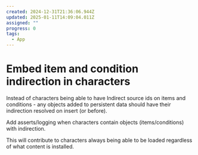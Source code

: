 ```yaml
---
created: 2024-12-31T21:36:06.944Z
updated: 2025-01-11T14:09:04.011Z
assigned: ""
progress: 0
tags:
  - App
---
```


# Embed item and condition indirection in characters

Instead of characters being able to have Indirect source ids on items and conditions - any objects added to persistent data should have their indirection resolved on insert (or before).

Add asserts/logging when characters contain objects (items/conditions) with indirection.

This will contribute to characters always being able to be loaded regardless of what content is installed.
